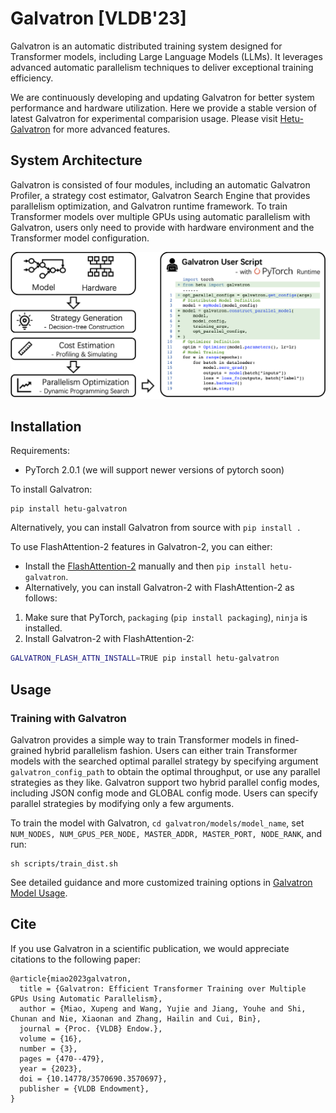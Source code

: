 # Galvatron [VLDB'23]

Galvatron is an automatic distributed training system designed for Transformer models, including Large Language Models (LLMs). It leverages advanced automatic parallelism techniques to deliver exceptional training efficiency. 

We are continuously developing and updating Galvatron for better system performance and hardware utilization. 
Here we provide a stable version of latest Galvatron for experimental comparision usage. Please visit [Hetu-Galvatron](https://github.com/PKU-DAIR/Hetu-Galvatron) for more advanced features.

## System Architecture
Galvatron is consisted of four modules, including an automatic Galvatron Profiler, a strategy cost estimator, Galvatron Search Engine that provides parallelism optimization, and Galvatron runtime framework. To train Transformer models over multiple GPUs using automatic parallelism with Galvatron, users only need to provide with hardware environment and the Transformer model configuration.

<div align=center> <img src="./figs/api.jpg" width="800" /> </div>

## Installation
Requirements:
- PyTorch 2.0.1 (we will support newer versions of pytorch soon)

To install Galvatron:

``` shell
pip install hetu-galvatron
```
Alternatively, you can install Galvatron from source with ```pip install .```

To use FlashAttention-2 features in Galvatron-2, you can either:
- Install the [FlashAttention-2](https://github.com/Dao-AILab/flash-attention) manually and then ```pip install hetu-galvatron```.
- Alternatively, you can install Galvatron-2 with FlashAttention-2 as follows:

1. Make sure that PyTorch, `packaging` (`pip install packaging`), `ninja` is installed.
2. Install Galvatron-2 with FlashAttention-2:
```sh
GALVATRON_FLASH_ATTN_INSTALL=TRUE pip install hetu-galvatron
```


## Usage

### Training with Galvatron
Galvatron provides a simple way to train Transformer models in fined-grained hybrid parallelism fashion. Users can either train Transformer models with the searched optimal parallel strategy by specifying argument ```galvatron_config_path``` to obtain the optimal throughput, or use any parallel strategies as they like. Galvatron support two hybrid parallel config modes, including JSON config mode and GLOBAL config mode. Users can specify parallel strategies by modifying only a few arguments. 

To train the model with Galvatron, ```cd galvatron/models/model_name```, set ```NUM_NODES, NUM_GPUS_PER_NODE, MASTER_ADDR, MASTER_PORT, NODE_RANK```,  and run:
``` shell
sh scripts/train_dist.sh
```

See detailed guidance and more customized training options in [Galvatron Model Usage](galvatron/models/README.md#training-with-galvatron).

## Cite

If you use Galvatron in a scientific publication, we would appreciate citations to the following paper:

```
@article{miao2023galvatron,
  title = {Galvatron: Efficient Transformer Training over Multiple GPUs Using Automatic Parallelism},
  author = {Miao, Xupeng and Wang, Yujie and Jiang, Youhe and Shi, Chunan and Nie, Xiaonan and Zhang, Hailin and Cui, Bin},
  journal = {Proc. {VLDB} Endow.},
  volume = {16},
  number = {3},
  pages = {470--479},
  year = {2023},
  doi = {10.14778/3570690.3570697},
  publisher = {VLDB Endowment},
}
```